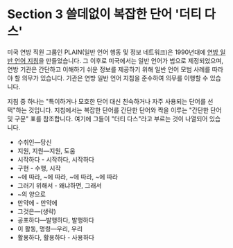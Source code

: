 # Section 3 쓸데없이 복잡한 단어 '더티 다스'

미국 연방 직원 그룹인 PLAIN(일반 언어 행동 및 정보 네트워크)은 1990년대에 [연방 일반 언어 지침](www.plainlanguage.gov)을 만들었습니다. 그 이후로 미국에서는 일반 언어가 법으로 제정되었으며, 연방 기관은 간단하고 이해하기 쉬운 정보를 제공하기 위해 일반 언어 모범 사례를 따라야 할 의무가 있습니다. 기관은 연방 일반 언어 지침을 준수하여 의무를 이행할 수 있습니다.

지침 중 하나는 "특이하거나 모호한 단어 대신 친숙하거나 자주 사용되는 단어를 선택"하는 것입니다. 지침에서는 복잡한 단어를 간단한 단어와 짝을 이루는 "간단한 단어 및 구문" 표를 참조합니다. 여기에 그들이 "더티 다스"라고 부르는 것이 나열되어 있습니다.

- 수취인—당신
- 지원, 지원—지원, 도움
- 시작하다 - 시작하다, 시작하다
- 구현 - 수행, 시작
- ~에 따라, ~에 따라, ~에 따라, ~에 따라
- 그러기 위해서 - 왜냐하면, 그래서
- ~의 양으로
- 만약에 - 만약에
- 그것은—(생략)
- 공포하다—발행하다, 발행하다
- 이 활동, 명령—우리, 우리
- 활용하다, 활용하다 - 사용하다
